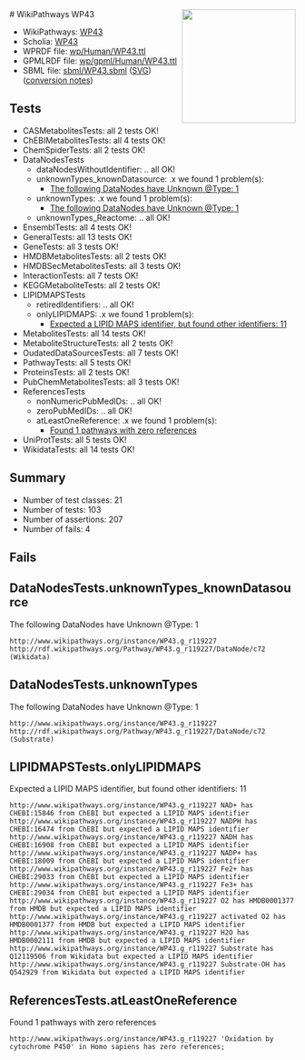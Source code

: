 <img style="float: right; width: 200px" src="../logo.png" />
# WikiPathways WP43

* WikiPathways: [WP43](https://identifiers.org/wikipathways:WP43)
* Scholia: [WP43](https://scholia.toolforge.org/wikipathways/WP43)
* WPRDF file: [wp/Human/WP43.ttl](../wp/Human/WP43.ttl)
* GPMLRDF file: [wp/gpml/Human/WP43.ttl](../wp/gpml/Human/WP43.ttl)
* SBML file: [sbml/WP43.sbml](../sbml/WP43.sbml) ([SVG](../sbml/WP43.svg)) ([conversion notes](../sbml/WP43.txt))

## Tests
* CASMetabolitesTests: all 2 tests OK!
* ChEBIMetabolitesTests: all 4 tests OK!
* ChemSpiderTests: all 2 tests OK!
* DataNodesTests
    * dataNodesWithoutIdentifier: .. all OK!
    * unknownTypes_knownDatasource: .x we found 1 problem(s):
        * [The following DataNodes have Unknown @Type: 1](#904516d6)
    * unknownTypes: .x we found 1 problem(s):
        * [The following DataNodes have Unknown @Type: 1](#839973df)
    * unknownTypes_Reactome: .. all OK!
* EnsemblTests: all 4 tests OK!
* GeneralTests: all 13 tests OK!
* GeneTests: all 3 tests OK!
* HMDBMetabolitesTests: all 2 tests OK!
* HMDBSecMetabolitesTests: all 3 tests OK!
* InteractionTests: all 7 tests OK!
* KEGGMetaboliteTests: all 2 tests OK!
* LIPIDMAPSTests
    * retiredIdentifiers: .. all OK!
    * onlyLIPIDMAPS: .x we found 1 problem(s):
        * [Expected a LIPID MAPS identifier, but found other identifiers: 11](#d0bfb679)
* MetabolitesTests: all 14 tests OK!
* MetaboliteStructureTests: all 2 tests OK!
* OudatedDataSourcesTests: all 7 tests OK!
* PathwayTests: all 5 tests OK!
* ProteinsTests: all 2 tests OK!
* PubChemMetabolitesTests: all 3 tests OK!
* ReferencesTests
    * nonNumericPubMedIDs: .. all OK!
    * zeroPubMedIDs: .. all OK!
    * atLeastOneReference: .x we found 1 problem(s):
        * [Found 1 pathways with zero references](#35eb778e)
* UniProtTests: all 5 tests OK!
* WikidataTests: all 14 tests OK!


## Summary

* Number of test classes: 21
* Number of tests: 103
* Number of assertions: 207
* Number of fails: 4

## Fails

<a name="904516d6" />

## DataNodesTests.unknownTypes_knownDatasource

The following DataNodes have Unknown @Type: 1
```
http://www.wikipathways.org/instance/WP43.g_r119227 http://rdf.wikipathways.org/Pathway/WP43.g_r119227/DataNode/c72 (Wikidata)
```

<a name="839973df" />

## DataNodesTests.unknownTypes

The following DataNodes have Unknown @Type: 1
```
http://www.wikipathways.org/instance/WP43.g_r119227 http://rdf.wikipathways.org/Pathway/WP43.g_r119227/DataNode/c72 (Substrate)
```

<a name="d0bfb679" />

## LIPIDMAPSTests.onlyLIPIDMAPS

Expected a LIPID MAPS identifier, but found other identifiers: 11
```
http://www.wikipathways.org/instance/WP43.g_r119227 NAD+ has CHEBI:15846 from ChEBI but expected a LIPID MAPS identifier
http://www.wikipathways.org/instance/WP43.g_r119227 NADPH has CHEBI:16474 from ChEBI but expected a LIPID MAPS identifier
http://www.wikipathways.org/instance/WP43.g_r119227 NADH has CHEBI:16908 from ChEBI but expected a LIPID MAPS identifier
http://www.wikipathways.org/instance/WP43.g_r119227 NADP+ has CHEBI:18009 from ChEBI but expected a LIPID MAPS identifier
http://www.wikipathways.org/instance/WP43.g_r119227 Fe2+ has CHEBI:29033 from ChEBI but expected a LIPID MAPS identifier
http://www.wikipathways.org/instance/WP43.g_r119227 Fe3+ has CHEBI:29034 from ChEBI but expected a LIPID MAPS identifier
http://www.wikipathways.org/instance/WP43.g_r119227 O2 has HMDB0001377 from HMDB but expected a LIPID MAPS identifier
http://www.wikipathways.org/instance/WP43.g_r119227 activated O2 has HMDB0001377 from HMDB but expected a LIPID MAPS identifier
http://www.wikipathways.org/instance/WP43.g_r119227 H2O has HMDB0002111 from HMDB but expected a LIPID MAPS identifier
http://www.wikipathways.org/instance/WP43.g_r119227 Substrate has Q12119506 from Wikidata but expected a LIPID MAPS identifier
http://www.wikipathways.org/instance/WP43.g_r119227 Substrate-OH has Q542929 from Wikidata but expected a LIPID MAPS identifier
```

<a name="35eb778e" />

## ReferencesTests.atLeastOneReference

Found 1 pathways with zero references
```
http://www.wikipathways.org/instance/WP43.g_r119227 'Oxidation by cytochrome P450' in Homo sapiens has zero references; 
```

